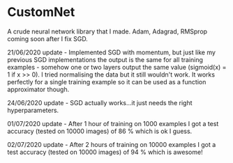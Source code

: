 # CustomNet
A crude neural network library that I made. Adam, Adagrad, RMSprop coming soon after I fix SGD.

21/06/2020 update - Implemented SGD with momentum, but just like my previous SGD implementations the output is the same for all training examples - somehow one or two layers output the same value (sigmoid(x) = 1 if x >> 0). I tried normalising the data but it still wouldn't work. It works perfectly for a single training example so it can be used as a function approximator though. 

24/06/2020 update - SGD actually works...it just needs the right hyperparameters. 

01/07/2020 update - After 1 hour of training on 1000 examples I got a test accuracy (tested on 10000 images) of 86 % which is ok I guess.

02/07/2020 update - After 2 hours of training on 10000 examples I got a test accuracy (tested on 10000 images) of 94 % which is awesome!
